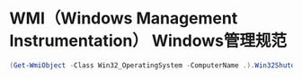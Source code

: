 # WMI（Windows Management Instrumentation） Windows管理规范

```powershell
(Get-WmiObject -Class Win32_OperatingSystem -ComputerName .).Win32Shutdown(0)
```
